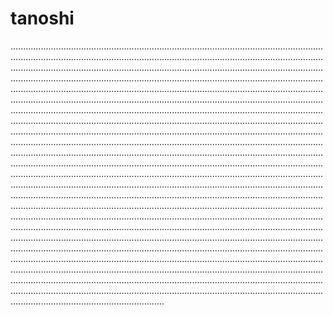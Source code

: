 # tanoshi
.............................................................................................................................................................................................................................................................................................................................................................................................................................................................................................................................................................................................................................................................................................................................................................................................................................................................................................................................................................................................................................................................................................................................................................................................................................................................................................................................................................................................................................................................................................................................................................................................................................................................................................................................................................................................................................................................................................................................................................................................................................................................................................................................................................................................................................................................................................................................................................................................................................................................................................................................................................................................................................................................................................................................................................................................................................................................................................................................................................................................................................................................................................................................................................